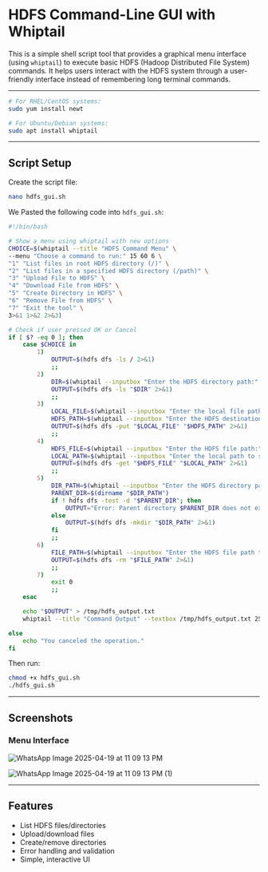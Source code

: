 
# HDFS Command-Line GUI with Whiptail

This is a simple shell script tool that provides a graphical menu interface (using `whiptail`) to execute basic HDFS (Hadoop Distributed File System) commands. It helps users interact with the HDFS system through a user-friendly interface instead of remembering long terminal commands.

---

```bash
# For RHEL/CentOS systems:
sudo yum install newt

# For Ubuntu/Debian systems:
sudo apt install whiptail
```

---

## Script Setup

Create the script file:

```bash
nano hdfs_gui.sh
```

We Pasted the following code into `hdfs_gui.sh`:

```bash
#!/bin/bash

# Show a menu using whiptail with new options
CHOICE=$(whiptail --title "HDFS Command Menu" \
--menu "Choose a command to run:" 15 60 6 \
"1" "List files in root HDFS directory (/)" \
"2" "List files in a specified HDFS directory (/path)" \
"3" "Upload File to HDFS" \
"4" "Download File from HDFS" \
"5" "Create Directory in HDFS" \
"6" "Remove File from HDFS" \
"7" "Exit the tool" \
3>&1 1>&2 2>&3)

# Check if user pressed OK or Cancel
if [ $? -eq 0 ]; then
    case $CHOICE in
        1)
            OUTPUT=$(hdfs dfs -ls / 2>&1)
            ;;
        2)
            DIR=$(whiptail --inputbox "Enter the HDFS directory path:" 10 60 "/" 3>&1 1>&2 2>&3)
            OUTPUT=$(hdfs dfs -ls "$DIR" 2>&1)
            ;;
        3)
            LOCAL_FILE=$(whiptail --inputbox "Enter the local file path:" 10 60 "" 3>&1 1>&2 2>&3)
            HDFS_PATH=$(whiptail --inputbox "Enter the HDFS destination path:" 10 60 "/" 3>&1 1>&2 2>&3)
            OUTPUT=$(hdfs dfs -put "$LOCAL_FILE" "$HDFS_PATH" 2>&1)
            ;;
        4)
            HDFS_FILE=$(whiptail --inputbox "Enter the HDFS file path:" 10 60 "/" 3>&1 1>&2 2>&3)
            LOCAL_PATH=$(whiptail --inputbox "Enter the local path to save the file:" 10 60 "." 3>&1 1>&2 2>&3)
            OUTPUT=$(hdfs dfs -get "$HDFS_FILE" "$LOCAL_PATH" 2>&1)
            ;;
        5)
            DIR_PATH=$(whiptail --inputbox "Enter the HDFS directory path to create:" 10 60 "/" 3>&1 1>&2 2>&3)
            PARENT_DIR=$(dirname "$DIR_PATH")
            if ! hdfs dfs -test -d "$PARENT_DIR"; then
                OUTPUT="Error: Parent directory $PARENT_DIR does not exist."
            else
                OUTPUT=$(hdfs dfs -mkdir "$DIR_PATH" 2>&1)
            fi
            ;;
        6)
            FILE_PATH=$(whiptail --inputbox "Enter the HDFS file path to remove:" 10 60 "/" 3>&1 1>&2 2>&3)
            OUTPUT=$(hdfs dfs -rm "$FILE_PATH" 2>&1)
            ;;
        7)
            exit 0
            ;;
    esac

    echo "$OUTPUT" > /tmp/hdfs_output.txt
    whiptail --title "Command Output" --textbox /tmp/hdfs_output.txt 25 80

else
    echo "You canceled the operation."
fi
```

Then run:

```bash
chmod +x hdfs_gui.sh
./hdfs_gui.sh
```

---

## Screenshots

### Menu Interface

![WhatsApp Image 2025-04-19 at 11 09 13 PM](https://github.com/user-attachments/assets/db9227d5-e80f-4998-b037-652a8eff5326)



![WhatsApp Image 2025-04-19 at 11 09 13 PM (1)](https://github.com/user-attachments/assets/b9ebf7e6-e2a3-46ca-9b54-585e450d3526)

---

## Features

- List HDFS files/directories
- Upload/download files
- Create/remove directories
- Error handling and validation
- Simple, interactive UI

